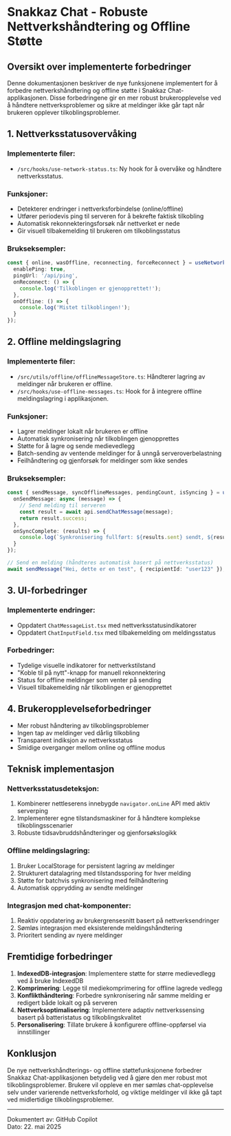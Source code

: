 # Snakkaz Chat - Robuste Nettverkshåndtering og Offline Støtte

## Oversikt over implementerte forbedringer

Denne dokumentasjonen beskriver de nye funksjonene implementert for å forbedre nettverkshåndtering og offline støtte i Snakkaz Chat-applikasjonen. Disse forbedringene gir en mer robust brukeropplevelse ved å håndtere nettverksproblemer og sikre at meldinger ikke går tapt når brukeren opplever tilkoblingsproblemer.

## 1. Nettverksstatusovervåking

### Implementerte filer:
- `/src/hooks/use-network-status.ts`: Ny hook for å overvåke og håndtere nettverksstatus.

### Funksjoner:
- Detekterer endringer i nettverksforbindelse (online/offline)
- Utfører periodevis ping til serveren for å bekrefte faktisk tilkobling
- Automatisk rekonnekteringsforsøk når nettverket er nede
- Gir visuell tilbakemelding til brukeren om tilkoblingsstatus

### Brukseksempler:

```typescript
const { online, wasOffline, reconnecting, forceReconnect } = useNetworkStatus({
  enablePing: true,
  pingUrl: '/api/ping',
  onReconnect: () => {
    console.log('Tilkoblingen er gjenopprettet!');
  },
  onOffline: () => {
    console.log('Mistet tilkoblingen!');
  }
});
```

## 2. Offline meldingslagring

### Implementerte filer:
- `/src/utils/offline/offlineMessageStore.ts`: Håndterer lagring av meldinger når brukeren er offline.
- `/src/hooks/use-offline-messages.ts`: Hook for å integrere offline meldingslagring i applikasjonen.

### Funksjoner:
- Lagrer meldinger lokalt når brukeren er offline
- Automatisk synkronisering når tilkoblingen gjenopprettes
- Støtte for å lagre og sende medievedlegg
- Batch-sending av ventende meldinger for å unngå serveroverbelastning
- Feilhåndtering og gjenforsøk for meldinger som ikke sendes

### Brukseksempler:

```typescript
const { sendMessage, syncOfflineMessages, pendingCount, isSyncing } = useOfflineMessages({
  onSendMessage: async (message) => {
    // Send melding til serveren
    const result = await api.sendChatMessage(message);
    return result.success;
  },
  onSyncComplete: (results) => {
    console.log(`Synkronisering fullført: ${results.sent} sendt, ${results.failed} feilet`);
  }
});

// Send en melding (håndteres automatisk basert på nettverksstatus)
await sendMessage("Hei, dette er en test", { recipientId: "user123" });
```

## 3. UI-forbedringer

### Implementerte endringer:
- Oppdatert `ChatMessageList.tsx` med nettverksstatusindikatorer
- Oppdatert `ChatInputField.tsx` med tilbakemelding om meldingsstatus

### Forbedringer:
- Tydelige visuelle indikatorer for nettverkstilstand
- "Koble til på nytt"-knapp for manuell rekonnektering
- Status for offline meldinger som venter på sending
- Visuell tilbakemelding når tilkoblingen er gjenopprettet

## 4. Brukeropplevelseforbedringer

- Mer robust håndtering av tilkoblingsproblemer
- Ingen tap av meldinger ved dårlig tilkobling
- Transparent indiksjon av nettverksstatus
- Smidige overganger mellom online og offline modus

## Teknisk implementasjon

### Nettverksstatusdeteksjon:

1. Kombinerer nettleserens innebygde `navigator.onLine` API med aktiv serverping
2. Implementerer egne tilstandsmaskiner for å håndtere komplekse tilkoblingsscenarier
3. Robuste tidsavbruddshåndteringer og gjenforsøkslogikk

### Offline meldingslagring:

1. Bruker LocalStorage for persistent lagring av meldinger
2. Strukturert datalagring med tilstandssporing for hver melding
3. Støtte for batchvis synkronisering med feilhåndtering
4. Automatisk opprydding av sendte meldinger

### Integrasjon med chat-komponenter:

1. Reaktiv oppdatering av brukergrensesnitt basert på nettverksendringer
2. Sømløs integrasjon med eksisterende meldingshåndtering
3. Prioritert sending av nyere meldinger

## Fremtidige forbedringer

1. **IndexedDB-integrasjon**: Implementere støtte for større medievedlegg ved å bruke IndexedDB
2. **Komprimering**: Legge til mediekomprimering for offline lagrede vedlegg
3. **Konflikthåndtering**: Forbedre synkronisering når samme melding er redigert både lokalt og på serveren
4. **Nettverksoptimalisering**: Implementere adaptiv nettverkssensing basert på batteristatus og tilkoblingskvalitet
5. **Personalisering**: Tillate brukere å konfigurere offline-oppførsel via innstillinger

## Konklusjon

De nye nettverkshåndterings- og offline støttefunksjonene forbedrer Snakkaz Chat-applikasjonen betydelig ved å gjøre den mer robust mot tilkoblingsproblemer. Brukere vil oppleve en mer sømløs chat-opplevelse selv under varierende nettverksforhold, og viktige meldinger vil ikke gå tapt ved midlertidige tilkoblingsproblemer.

---

Dokumentert av: GitHub Copilot  
Dato: 22. mai 2025
